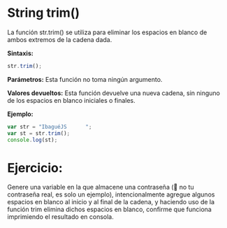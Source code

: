 # String trim()

La función str.trim() se utiliza para eliminar los espacios en blanco de ambos extremos de la cadena dada.

**Sintaxis:**

```js
str.trim();
```

**Parámetros:** Esta función no toma ningún argumento.

**Valores devueltos:** Esta función devuelve una nueva cadena, sin ninguno de los espacios en blanco iniciales o finales.

**Ejemplo:**

```js
var str = "IbaguéJS      ";
var st = str.trim();
console.log(st);
```

# Ejercicio:

Genere una variable en la que almacene una contraseña (👀 no tu contraseña real, es solo un ejemplo), intencionalmente agregue algunos espacios en blanco al inicio y al final de la cadena, y haciendo uso de la función trim elimina dichos espacios en blanco, confirme que funciona imprimiendo el resultado en consola.
